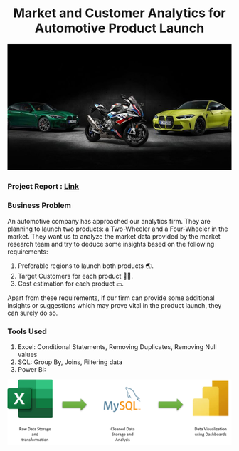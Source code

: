 <h1 align="center">Market and Customer Analytics for Automotive Product Launch </h1>


<img width="1000" src="https://github.com/Mangeshgp14/Market-Customer-Analysis-for-an-Automotive-Product-Launch/blob/main/Bmw%20squad%2C%20bike%20and%20cars%20wallpaper.jpg" >

<h3>Project Report : <a href="https://docs.google.com/document/d/15N9RGkeVrEgJgv39IX_4kryKr08HekS5sdLyQdQdjqE/edit">Link</a></h3>

<h3>Business Problem</h3>
<p>
 An automotive company has approached our analytics firm. They are planning to launch two products: a Two-Wheeler and a Four-Wheeler in the market.
 They want us to analyze the market data provided by the market research team and try to deduce some insights based on the following requirements:
 <ol>
   <li>Preferable regions to launch both products 🌏.
   </li>
   <li>Target Customers for each product 🧑👩.
   </li>
   <li>Cost estimation for each product 💵.
   </li>
 </ol>
 Apart from these requirements, if our firm can provide some additional insights or suggestions which may prove vital in the product launch, they can surely do so.
</p>

<h3>Tools Used</h3>

 <ol>
  <li>
   Excel: Conditional Statements, Removing Duplicates, Removing Null values
  </li>
  <li>
   SQL: Group By, Joins, Filtering data
  </li>
  <li>
   Power BI:
  </li>
 </ol>
 
<img width="1000" src="https://github.com/Mangeshgp14/Market-Customer-Analysis-for-an-Automotive-Product-Launch/blob/main/data%20pipeline.png" >



